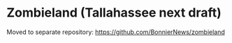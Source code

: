 # Zombieland (Tallahassee next draft)

Moved to separate repository: https://github.com/BonnierNews/zombieland
